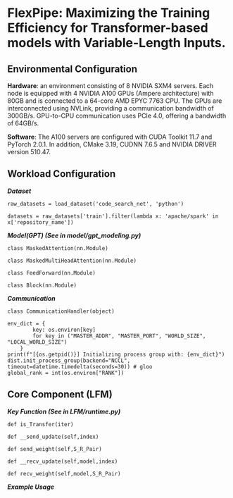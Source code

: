 # FlexPipe: Maximizing the Training Efficiency for Transformer-based models with Variable-Length Inputs.
## Environmental Configuration
**Hardware**: an environment consisting of 8 NVIDIA SXM4 servers. Each node is equipped with 4 NVIDIA A100 GPUs (Ampere architecture) with 80GB and is connected to a 64-core AMD EPYC 7763 CPU. The GPUs are interconnected using NVLink, providing a communication bandwidth of 300GB/s. GPU-to-CPU communication uses PCIe 4.0, offering a bandwidth of 64GB/s.

**Software**: The A100 servers are configured with CUDA Toolkit 11.7 and PyTorch 2.0.1. In addition, CMake 3.19, CUDNN 7.6.5 and NVIDIA DRIVER version 510.47.


## Workload Configuration
***Dataset***

```raw_datasets = load_dataset('code_search_net', 'python')```

```datasets = raw_datasets['train'].filter(lambda x: 'apache/spark' in x['repository_name'])```

***Model(GPT) (See in model/gpt_modeling.py)***

```class MaskedAttention(nn.Module)```

```class MaskedMultiHeadAttention(nn.Module)```

```class FeedForward(nn.Module)```

```class Block(nn.Module)```

***Communication***

```class CommunicationHandler(object)```

```
env_dict = {
        key: os.environ[key]
        for key in ("MASTER_ADDR", "MASTER_PORT", "WORLD_SIZE", "LOCAL_WORLD_SIZE")
    }
print(f"[{os.getpid()}] Initializing process group with: {env_dict}")
dist.init_process_group(backend="NCCL", timeout=datetime.timedelta(seconds=30)) # gloo
global_rank = int(os.environ["RANK"])
```

## Core Component (LFM)
***Key Function (See in LFM/runtime.py)***

```def is_Transfer(iter)```

```def __send_update(self,index)```

```def send_weight(self,S_R_Pair)```

```def __recv_update(self,model,index)```

```def recv_weight(self,model,S_R_Pair)```

***Example Usage***

